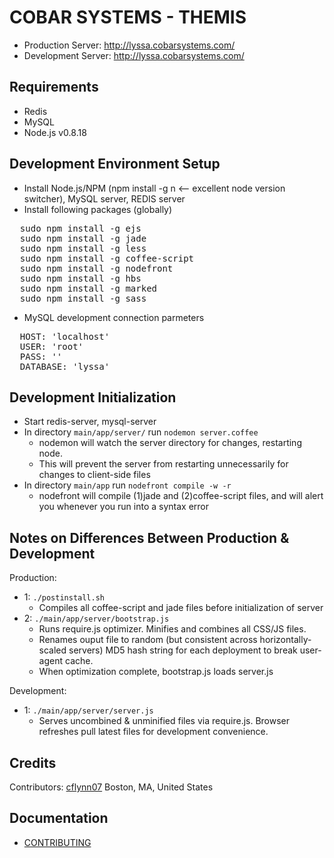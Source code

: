 COBAR SYSTEMS - THEMIS
======================

- Production Server:  http://lyssa.cobarsystems.com/
- Development Server: http://lyssa.cobarsystems.com/

Requirements
------------
- Redis
- MySQL
- Node.js v0.8.18

Development Environment Setup
-----------------------------
- Install Node.js/NPM (npm install -g n <-- excellent node version switcher), MySQL server, REDIS server
- Install following packages (globally)
<pre>
  sudo npm install -g ejs
  sudo npm install -g jade
  sudo npm install -g less
  sudo npm install -g coffee-script
  sudo npm install -g nodefront
  sudo npm install -g hbs
  sudo npm install -g marked
  sudo npm install -g sass
</pre>
- MySQL development connection parmeters
<pre>
  HOST: 'localhost'
  USER: 'root'
  PASS: ''
  DATABASE: 'lyssa'
</pre>

Development Initialization
--------------------------
- Start redis-server, mysql-server
- In directory `main/app/server/` run `nodemon server.coffee`
  - nodemon will watch the server directory for changes, restarting node.
  - This will prevent the server from restarting unnecessarily for changes to client-side files
- In directory `main/app` run `nodefront compile -w -r`
  - nodefront will compile (1)jade and (2)coffee-script files, and will alert you whenever you run into a syntax error

Notes on Differences Between Production & Development
--------------------------------------------
Production:
- 1: `./postinstall.sh`
  - Compiles all coffee-script and jade files before initialization of server
- 2: `./main/app/server/bootstrap.js`
  - Runs require.js optimizer. Minifies and combines all CSS/JS files.
  - Renames ouput file to random (but consistent across horizontally-scaled servers) MD5 hash string for
each deployment to break user-agent cache.
  - When optimization complete, bootstrap.js loads server.js

Development:
- 1: `./main/app/server/server.js`
  - Serves uncombined & unminified files via require.js. Browser refreshes pull latest files for development convenience.

Credits
-------
Contributors: [cflynn07](https://github.com/cflynn07)
Boston, MA, United States

Documentation
-------------
- [CONTRIBUTING](CONTRIBUTING.md)
